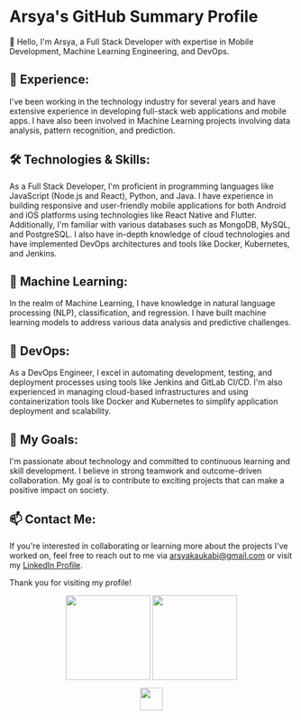 # Arsya's GitHub Summary Profile

👋 Hello, I'm Arsya, a Full Stack Developer with expertise in Mobile Development, Machine Learning Engineering, and DevOps.

## 💼 Experience:
I've been working in the technology industry for several years and have extensive experience in developing full-stack web applications and mobile apps. I have also been involved in Machine Learning projects involving data analysis, pattern recognition, and prediction.

## 🛠️ Technologies & Skills:
As a Full Stack Developer, I'm proficient in programming languages like JavaScript (Node.js and React), Python, and Java. I have experience in building responsive and user-friendly mobile applications for both Android and iOS platforms using technologies like React Native and Flutter. Additionally, I'm familiar with various databases such as MongoDB, MySQL, and PostgreSQL. I also have in-depth knowledge of cloud technologies and have implemented DevOps architectures and tools like Docker, Kubernetes, and Jenkins.

## 🤖 Machine Learning:
In the realm of Machine Learning, I have knowledge in natural language processing (NLP), classification, and regression. I have built machine learning models to address various data analysis and predictive challenges.

## 🔧 DevOps:
As a DevOps Engineer, I excel in automating development, testing, and deployment processes using tools like Jenkins and GitLab CI/CD. I'm also experienced in managing cloud-based infrastructures and using containerization tools like Docker and Kubernetes to simplify application deployment and scalability.

## 🚀 My Goals:
I'm passionate about technology and committed to continuous learning and skill development. I believe in strong teamwork and outcome-driven collaboration. My goal is to contribute to exciting projects that can make a positive impact on society.

## 📫 Contact Me:
If you're interested in collaborating or learning more about the projects I've worked on, feel free to reach out to me via arsyakaukabi@gmail.com or visit my [LinkedIn Profile](https://www.linkedin.com/in/arsyakaukabi/).

Thank you for visiting my profile!

<p align="center">
    <a>
        <img height=150 align="center" src="https://github-readme-stats.vercel.app/api?username=arsyakaukabi&show_icons=true&rank_icon=github&theme=react" />
    </a>
    <a>
        <img height=150 align="center" src="https://github-readme-stats.vercel.app/api/top-langs?username=arsyakaukabi&layout=compact&langs_count=8&theme=react&card_width=350" />
    </a>
</p>

<p align="center">
  <a href="https://skillicons.dev">
    <img height=40 src="https://skillicons.dev/icons?i=html,css,js,react,tensorflow,py,git,jenkins,gcp" />
  </a>
</p>
